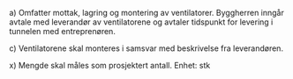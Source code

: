 a) Omfatter mottak, lagring og montering av ventilatorer. Byggherren inngår avtale med leverandør av ventilatorene og avtaler tidspunkt for levering i tunnelen med entreprenøren.

c) Ventilatorene skal monteres i samsvar med beskrivelse fra leverandøren.

x) Mengde skal måles som prosjektert antall. Enhet: stk

